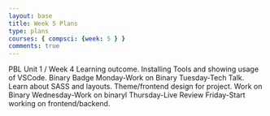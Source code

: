 ```yaml
---
layout: base
title: Week 5 Plans
type: plans
courses: { compsci: {week: 5 } }
comments: true
---
```


PBL Unit 1 / Week 4
Learning outcome. Installing Tools and showing usage of VSCode. Binary Badge
Monday-Work on Binary
Tuesday-Tech Talk. Learn about SASS and layouts. Theme/frontend design for project. Work on Binary
Wednesday-Work on binaryl
Thursday-Live Review
Friday-Start working on frontend/backend. 